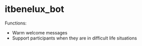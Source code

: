 # itbenelux_bot
Functions:

* Warm welcome messages
* Support participants when they are in difficult life situations
